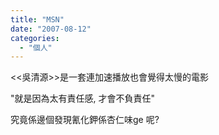 ```yaml
---
title: "MSN"
date: "2007-08-12"
categories: 
  - "個人"
---
```


<<吳清源>>是一套連加速播放也會覺得太慢的電影

"就是因為太有責任感, 才會不負責任"

究竟係邊個發現氰化鉀係杏仁味ge 呢?
